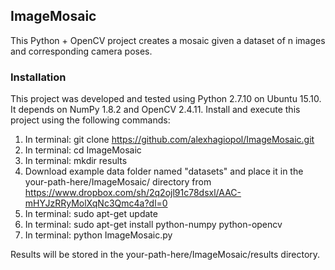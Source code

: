 ## ImageMosaic

This Python + OpenCV project creates a mosaic given a dataset of n images and corresponding camera poses.

### Installation
This project was developed and tested using Python 2.7.10 on Ubuntu 15.10. It depends on NumPy 1.8.2 and OpenCV 2.4.11. Install and execute this project using the following commands:

1. In terminal: git clone https://github.com/alexhagiopol/ImageMosaic.git
2. In terminal: cd ImageMosaic
3. In terminal: mkdir results
4. Download example data folder named "datasets" and place it in the your-path-here/ImageMosaic/ directory from https://www.dropbox.com/sh/2q2ojl91c78dsxl/AAC-mHYJzRRyMolXqNc3Qmc4a?dl=0
5. In terminal: sudo apt-get update
6. In terminal: sudo apt-get install python-numpy python-opencv
7. In terminal: python ImageMosaic.py

Results will be stored in the your-path-here/ImageMosaic/results directory.


